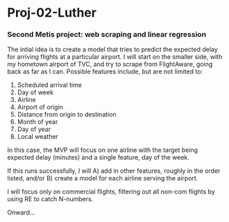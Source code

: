 # Proj-02-Luther
### Second Metis project: web scraping and linear regression

The intial idea is to create a model that tries to predict the expected delay for arriving flights at a particular airport. I will start on the smaller side, with my hometown airport of TVC, and try to scrape from FlightAware, going back as far as I can. Possible features include, but are not limited to:

1. Scheduled arrival time
1. Day of week
1. Airline
1. Airport of origin
1. Distance from origin to destination
1. Month of year
1. Day of year
1. Local weather

In this case, the MVP will focus on one airline with the target being expected delay (minutes) and a single feature, day of the week.

If this runs successfully, I will A) add in other features, roughly in the order listed, and/or B) create a model for each airline serving the airport.

I will focus only on commercial flights, filtering out all non-com flights by using RE to catch N-numbers.

Onward...
